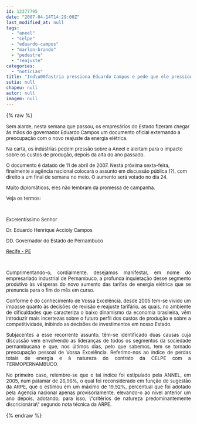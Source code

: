 ```yaml
---
id: 12377795
date: "2007-04-14T14:29:00Z"
last_modified_at: null
tags:
  - "aneel"
  - "celpe"
  - "eduardo-campos"
  - "marlon-brando"
  - "pedestre"
  - "reajuste"
categories:
  - "noticias"
title: "Ind\u00fastria pressiona Eduardo Campos e pede que ele pressiona a Aneel por reajuste brando na Celpe"
sutia: null
chapeu: null
autor: null
imagem: null
---
```

{% raw %}
<p><FONT size=2></p>
<p><P>Sem alarde, nesta semana que passou, os empresários do Estado fizeram chegar às mãos do governador Eduardo Campos um documento oficial externando a preocupação com o novo reajuste da energia elétrica.</P></p>
<p><P>Na carta, os indústrias pedem pressão sobre a Aneel e alertam para o impacto sobre os custos de produção, depois da alta do ano passado.</P></p>
<p><P>O documento é datado de 11 de abril de 2007. Nesta próxima sexta-feira, finalmente a agência nacional colocará o assunto em discussão pública (?), com direito a um final de semana no meio. O aumento será votado no dia 24.</P></p>
<p><P>Muito diplomáticos, eles não lembram da promessa de campanha.</P></p>
<p><P>Veja os termos:</P></p>
<p><P align=justify>&nbsp;</P></p>
<p><P align=justify>Excelentíssimo Senhor</P></p>
<p><P align=justify>Dr. Eduardo Henrique Accioly Campos</P></p>
<p><P align=justify>DD. Governador do Estado de Pernambuco</P><U></p>
<p><P align=justify>Recife - PE</P></U></p>
<p><P align=justify></P></p>
<p><P>&nbsp;</P></p>
<p><P align=justify>Cumprimentando-o, cordialmente, desejamos manifestar, em nome do empresariado industrial de Pernambuco, a profunda inquietação desse segmento produtivo às vésperas do novo aumento das tarifas de energia elétrica que se prenuncia para o fim do mês em curso. </P></p>
<p><P align=justify></P></p>
<p><P align=justify>Conforme é do conhecimento de Vossa Excelência, desde 2005 tem-se vivido um impasse quanto às decisões de revisão e reajuste tarifário, as quais, no ambiente de dificuldades que caracteriza o baixo dinamismo da economia brasileira, vêm introduzir mais incertezas sobre o futuro perfil dos custos de produção e sobre a competitividade, inibindo as decisões de investimentos em nosso Estado.</P></p>
<p><P align=justify></P></p>
<p><P align=justify>Subjacentes a esse recorrente assunto, têm-se identificado duas causas cuja discussão vem envolvendo as lideranças de todos os segmentos da sociedade pernambucana e que, nos últimos dias, pelo que sabemos, tem se tornado preocupação pessoal de Vossa Excelência. Referimo-nos ao índice de perdas totais de energia e à natureza do contrato da CELPE com a TERMOPERNAMBUCO. </P></p>
<p><P align=justify></P></p>
<p><P align=justify>No primeiro caso, relembre-se que o tal índice foi estipulado pela ANNEL, em 2005, num patamar de 26,96%, o qual foi reconsiderado em função de sugestão da ARPE, que o estimou em um máximo de 19,92%, percentual que foi adotado pela Agencia nacional apenas provisoriamente, elevando-o ao nível anterior um ano depois, adotando, para isso, \"critérios de natureza predominantemente discricionária\" segundo nota técnica da ARPE.</FONT></P> </p>
{% endraw %}